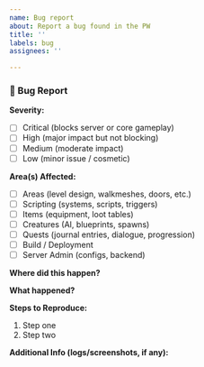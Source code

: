 ```yaml
---
name: Bug report
about: Report a bug found in the PW
title: ''
labels: bug
assignees: ''

---
```


### 🐛 Bug Report

**Severity:**  
- [ ] Critical (blocks server or core gameplay)  
- [ ] High (major impact but not blocking)  
- [ ] Medium (moderate impact)  
- [ ] Low (minor issue / cosmetic)

**Area(s) Affected:**  
- [ ] Areas (level design, walkmeshes, doors, etc.)  
- [ ] Scripting (systems, scripts, triggers)  
- [ ] Items (equipment, loot tables)  
- [ ] Creatures (AI, blueprints, spawns)  
- [ ] Quests (journal entries, dialogue, progression)  
- [ ] Build / Deployment  
- [ ] Server Admin (configs, backend)

**Where did this happen?**  

**What happened?**  

**Steps to Reproduce:**  
1. Step one  
2. Step two  

**Additional Info (logs/screenshots, if any):**
